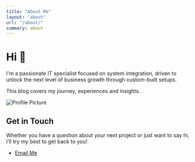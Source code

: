 ```yaml
---
title: "About Me"
layout: "about"
url: "/about/"
summary: about
---
```

# Hi 👋 
 I'm a passionate IT specialist focused on system integration, driven to unlock the next level of business growth through custom-built setups.<br>
 
 This blog covers my journey, experiences and insights.

![Profile Picture](/img/dddd.png)

## Get in Touch
Whether you have a question about your next project or just want to say hi, I’ll try my best to get back to you!

- [Email Me](mailto:kabimo93@gmail.com)


